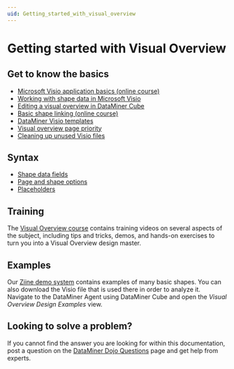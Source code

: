 ```yaml
---
uid: Getting_started_with_visual_overview
---
```


# Getting started with Visual Overview

## Get to know the basics

- [Microsoft Visio application basics (online course)](https://community.dataminer.services/lessons/visio-application-basics/)
- [Working with shape data in Microsoft Visio](xref:Working_with_shape_data_in_Microsoft_Visio)
- [Editing a visual overview in DataMiner Cube](xref:Editing_a_visual_overview_in_DataMiner_Cube)
- [Basic shape linking (online course)](https://community.dataminer.services/lessons/basic-shape-linking/)
- [DataMiner Visio templates](xref:DataMiner_Visio_templates)
- [Visual overview page priority](xref:Visual_overview_page_priority)
- [Cleaning up unused Visio files](xref:Cleaning_up_unused_Visio_files)

## Syntax

- [Shape data fields](xref:Overview_of_DataMiner_shape_data_fields)
- [Page and shape options](xref:Overview_of_page_and_shape_options)
- [Placeholders](xref:Placeholders_for_variables_in_shape_data_values)

## Training

The [Visual Overview course](https://community.dataminer.services/courses/visio/) contains training videos on several aspects of the subject, including tips and tricks, demos, and hands-on exercises to turn you into a Visual Overview design master.

## Examples

Our [Ziine demo system](xref:ZiineDemoSystem) contains examples of many basic shapes. You can also download the Visio file that is used there in order to analyze it. Navigate to the DataMiner Agent using DataMiner Cube and open the *Visual Overview Design Examples* view.

## Looking to solve a problem?

If you cannot find the answer you are looking for within this documentation, post a question on the [DataMiner Dojo Questions](https://community.dataminer.services/questions/) page and get help from experts.
